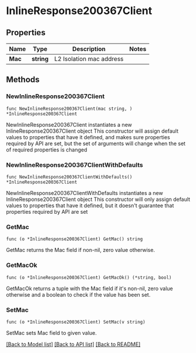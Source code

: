 # InlineResponse200367Client

## Properties

Name | Type | Description | Notes
------------ | ------------- | ------------- | -------------
**Mac** | **string** | L2 Isolation mac address | 

## Methods

### NewInlineResponse200367Client

`func NewInlineResponse200367Client(mac string, ) *InlineResponse200367Client`

NewInlineResponse200367Client instantiates a new InlineResponse200367Client object
This constructor will assign default values to properties that have it defined,
and makes sure properties required by API are set, but the set of arguments
will change when the set of required properties is changed

### NewInlineResponse200367ClientWithDefaults

`func NewInlineResponse200367ClientWithDefaults() *InlineResponse200367Client`

NewInlineResponse200367ClientWithDefaults instantiates a new InlineResponse200367Client object
This constructor will only assign default values to properties that have it defined,
but it doesn't guarantee that properties required by API are set

### GetMac

`func (o *InlineResponse200367Client) GetMac() string`

GetMac returns the Mac field if non-nil, zero value otherwise.

### GetMacOk

`func (o *InlineResponse200367Client) GetMacOk() (*string, bool)`

GetMacOk returns a tuple with the Mac field if it's non-nil, zero value otherwise
and a boolean to check if the value has been set.

### SetMac

`func (o *InlineResponse200367Client) SetMac(v string)`

SetMac sets Mac field to given value.



[[Back to Model list]](../README.md#documentation-for-models) [[Back to API list]](../README.md#documentation-for-api-endpoints) [[Back to README]](../README.md)


